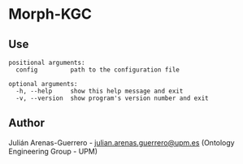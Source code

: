 # Morph-KGC

## Use
```
positional arguments:
  config         path to the configuration file

optional arguments:
  -h, --help     show this help message and exit
  -v, --version  show program's version number and exit
```

## Author

Julián Arenas-Guerrero - julian.arenas.guerrero@upm.es (Ontology Engineering Group - UPM)
